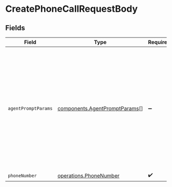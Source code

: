 # CreatePhoneCallRequestBody


## Fields

| Field                                                                                                                                                                                                                | Type                                                                                                                                                                                                                 | Required                                                                                                                                                                                                             | Description                                                                                                                                                                                                          |
| -------------------------------------------------------------------------------------------------------------------------------------------------------------------------------------------------------------------- | -------------------------------------------------------------------------------------------------------------------------------------------------------------------------------------------------------------------- | -------------------------------------------------------------------------------------------------------------------------------------------------------------------------------------------------------------------- | -------------------------------------------------------------------------------------------------------------------------------------------------------------------------------------------------------------------- |
| `agentPromptParams`                                                                                                                                                                                                  | [components.AgentPromptParams](../../models/components/agentpromptparams.md)[]                                                                                                                                       | :heavy_minus_sign:                                                                                                                                                                                                   | Supply values to your agent prompt parameters. If the given key value cannot match any param in prompt, it would have have any effect. Learn more about [Agent Prompt Parameters](/features/agent-prompt-parameter). |
| `phoneNumber`                                                                                                                                                                                                        | [operations.PhoneNumber](../../models/operations/phonenumber.md)                                                                                                                                                     | :heavy_check_mark:                                                                                                                                                                                                   | N/A                                                                                                                                                                                                                  |